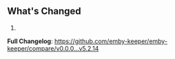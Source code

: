 ## What's Changed

1.

**Full Changelog**: https://github.com/emby-keeper/emby-keeper/compare/v0.0.0...v5.2.14
